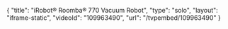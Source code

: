 {
    "title": "iRobot&reg; Roomba&reg; 770 Vacuum Robot",
    "type": "solo",
    "layout": "iframe-static",
    "videoId": "109963490",
    "url": "\/tvpembed\/109963490"
}